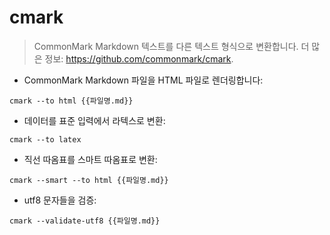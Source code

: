 # cmark

> CommonMark Markdown 텍스트를 다른 텍스트 형식으로 변환합니다.
> 더 많은 정보: <https://github.com/commonmark/cmark>.

- CommonMark Markdown 파일을 HTML 파일로 렌더링합니다:

`cmark --to html {{파일명.md}}`

- 데이터를 표준 입력에서 라텍스로 변환:

`cmark --to latex`

- 직선 따옴표를 스마트 따옴표로 변환:

`cmark --smart --to html {{파일명.md}}`

- utf8 문자들을 검증:

`cmark --validate-utf8 {{파일명.md}}`
